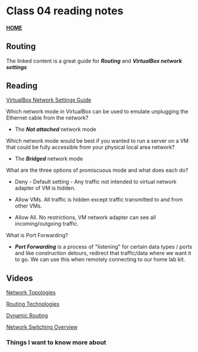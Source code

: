 # Class 04 reading notes

#### [HOME](https://cesarderio.github.io/reading-notes/)

## Routing

The linked content is a great guide for ***Routing*** and ***VirtualBox network settings***

## Reading

[VirtualBox Network Settings Guide](https://www.nakivo.com/blog/virtualbox-network-setting-guide/)

Which network mode in VirtualBox can be used to emulate unplugging the Ethernet cable from the network?

* The ***Not attached*** network mode

Which network mode would be best if you wanted to run a server on a VM that could be fully accessible from your physical local area network?

* The ***Bridged*** network mode

What are the three options of promiscuous mode and what does each do?

* Deny - Default setting - Any traffic not intended to virtual network adapter of VM is hidden.

* Allow VMs. All traffic is hidden except traffic transmitted to and from other VMs.

* Allow All. No restrictions, VM network adapter can see all incoming/outgoing traffic.

What is Port Forwarding?

* ***Port Forwarding*** is a process of "listening" for certain data types / ports and like construction detours, redirect that traffic/data where we want it to go. We can use this when remotely connecting to our home lab kit.

## Videos

[Network Topologies](https://www.professormesser.com/network-plus/n10-008/n10-008-video/network-topologies-5/)

[Routing Technologies](https://www.professormesser.com/network-plus/n10-008/n10-008-video/routing-technologies-n10-008/)

[Dynamic Routing](https://www.professormesser.com/network-plus/n10-008/n10-008-video/n10-008-dynamic-routing/)

[Network Switching Overview](https://www.professormesser.com/network-plus/n10-008/n10-008-video/network-switching-overview-n10-008/)

### Things I want to know more about
